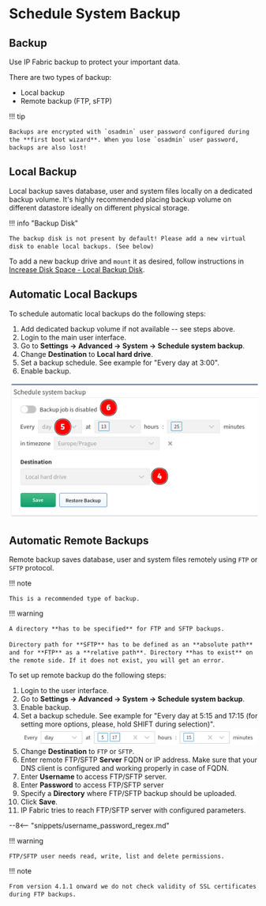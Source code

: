 # Schedule System Backup

## Backup

Use IP Fabric backup to protect your important data.

There are two types of backup:

- Local backup
- Remote backup (FTP, sFTP)

!!! tip

    Backups are encrypted with `osadmin` user password configured during the **first boot wizard**. When you lose `osadmin` user password, backups are also lost!

## Local Backup

Local backup saves database, user and system files locally on a dedicated backup volume. It's highly recommended placing backup volume on different datastore ideally on different physical storage.

!!! info "Backup Disk"

    The backup disk is not present by default! Please add a new virtual disk to enable local backups. (See below)

To add a new backup drive and `mount` it as desired, follow instructions in [Increase Disk Space - Local Backup Disk](../../../System_Administration/increase_disk_space.md#local-backup-disk).

## Automatic Local Backups

To schedule automatic local backups do the following steps:

1. Add dedicated backup volume if not available -- see steps above.
1. Login to the main user interface.
1. Go to **Settings → Advanced → System → Schedule system backup**.
1. Change **Destination** to **Local hard drive**.
1. Set a backup schedule. See example for "Every day at 3:00".
1. Enable backup.

![Schedule local backup](system_backup/schedule_local_backup.png)

## Automatic Remote Backups

Remote backup saves database, user and system files remotely using `FTP` or `SFTP` protocol.

!!! note

    This is a recommended type of backup.

!!! warning

    A directory **has to be specified** for FTP and SFTP backups.

    Directory path for **SFTP** has to be defined as an **absolute path** and for **FTP** as a **relative path**. Directory **has to exist** on the remote side. If it does not exist, you will get an error.

To set up remote backup do the following steps:

1. Login to the user interface.
1. Go to **Settings → Advanced → System → Schedule system backup**.
1. Enable backup.
1. Set a backup schedule. See example for "Every day at 5:15 and 17:15 (for setting more options, please, hold SHIFT during selection)".
   ![backup schedule](system_backup/backup_schedule.png)
1. Change **Destination** to `FTP` or `SFTP`.
1. Enter remote FTP/SFTP **Server** FQDN or IP address. Make sure that your DNS client is configured and working properly in case of FQDN.
1. Enter **Username** to access FTP/SFTP server.
1. Enter **Password** to access FTP/SFTP server
1. Specify a **Directory** where FTP/SFTP backup should be uploaded.
1. Click **Save**.
1. IP Fabric tries to reach FTP/SFTP server with configured parameters.

--8<-- "snippets/username_password_regex.md"

!!! warning

    FTP/SFTP user needs read, write, list and delete permissions.

!!! note

    From version 4.1.1 onward we do not check validity of SSL certificates during FTP backups.

